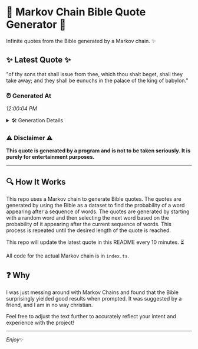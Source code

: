 # 📖 Markov Chain Bible Quote Generator 📖

Infinite quotes from the Bible generated by a Markov chain. ✨

## ✨ Latest Quote ✨
"of thy sons that shall issue from thee, which thou shalt beget, shall they take away; and they shall be eunuchs in the palace of the king of babylon."

### ⏰ Generated At
*12:00:04 PM*

<details>
    <summary>🛠️ Generation Details</summary>
    <p>
        <strong>🌱 Seed:</strong> of<br>
        <strong>🔄 Iterations:</strong> 28<br>
        <strong>📜 Context History:</strong><br>[ of ]: thy<br>[ of, thy ]: sons<br>[ of, thy, sons ]: that<br>[ of, thy, sons, that ]: shall<br>[ of, thy, sons, that, shall ]: issue<br>[ of, thy, sons, that, shall, issue ]: from<br>[ thy, sons, that, shall, issue, from ]: thee,<br>[ sons, that, shall, issue, from, thee, ]: which<br>[ that, shall, issue, from, thee,, which ]: thou<br>[ shall, issue, from, thee,, which, thou ]: shalt<br>[ issue, from, thee,, which, thou, shalt ]: beget,<br>[ from, thee,, which, thou, shalt, beget, ]: shall<br>[ thee,, which, thou, shalt, beget,, shall ]: they<br>[ which, thou, shalt, beget,, shall, they ]: take<br>[ thou, shalt, beget,, shall, they, take ]: away;<br>[ shalt, beget,, shall, they, take, away; ]: and<br>[ beget,, shall, they, take, away;, and ]: they<br>[ shall, they, take, away;, and, they ]: shall<br>[ they, take, away;, and, they, shall ]: be<br>[ take, away;, and, they, shall, be ]: eunuchs<br>[ away;, and, they, shall, be, eunuchs ]: in<br>[ and, they, shall, be, eunuchs, in ]: the<br>[ they, shall, be, eunuchs, in, the ]: palace<br>[ shall, be, eunuchs, in, the, palace ]: of<br>[ be, eunuchs, in, the, palace, of ]: the<br>[ eunuchs, in, the, palace, of, the ]: king<br>[ in, the, palace, of, the, king ]: of<br>[ the, palace, of, the, king, of ]: babylon.<br>
    </p>
</details>

### ⚠️ Disclaimer ⚠️
**This quote is generated by a program and is not to be taken seriously. It is purely for entertainment purposes.**

---

## 🔍 How It Works

This repo uses a Markov chain to generate Bible quotes. The quotes are generated by using the Bible as a dataset to find the probability of a word appearing after a sequence of words. The quotes are generated by starting with a random word and then selecting the next word based on the probability of it appearing after the current sequence of words. This process is repeated until the desired length of the quote is reached.

This repo will update the latest quote in this README every 10 minutes. ⏳

All code for the actual Markov chain is in `index.ts`.

## ❓ Why

I was just messing around with Markov Chains and found that the Bible surprisingly yielded good results when prompted. 
It was suggested by a friend, and I am in no way christian.

Feel free to adjust the text further to accurately reflect your intent and experience with the project!

---

*Enjoy*✨
